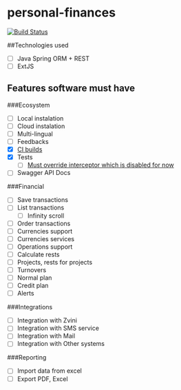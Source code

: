 # personal-finances

[![Build Status](https://travis-ci.org/sosoxuc/personal-finances.svg?branch=master)](https://travis-ci.org/sosoxuc/personal-finances)

##Technologies used
- [ ] Java Spring ORM + REST
- [ ] ExtJS

## Features software must have
###Ecosystem
- [ ] Local instalation
- [ ] Cloud instalation
- [ ] Multi-lingual
- [ ] Feedbacks
- [x] [CI builds](https://travis-ci.org/sosoxuc/personal-finances)
- [x] Tests
    - [ ] [Must override interceptor which is disabled for now](https://github.com/sosoxuc/personal-finances/issues/1)
- [ ] Swagger API Docs
 
###Financial
- [ ] Save transactions
- [ ] List transactions
    - [ ] Infinity scroll
- [ ] Order transactions
- [ ] Currencies support
- [ ] Currencies services
- [ ] Operations support
- [ ] Calculate rests
- [ ] Projects, rests for projects
- [ ] Turnovers
- [ ] Normal plan
- [ ] Credit plan
- [ ] Alerts
 
###Integrations
- [ ] Integration with Zvini
- [ ] Integration with SMS service
- [ ] Integration with Mail
- [ ] Integration with Other systems
 
###Reporting
- [ ] Import data from excel
- [ ] Export PDF, Excel
